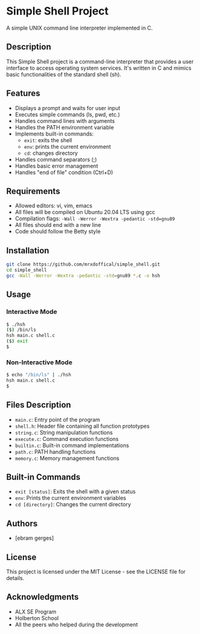 # Simple Shell Project

A simple UNIX command line interpreter implemented in C.

## Description

This Simple Shell project is a command-line interpreter that provides a user interface to access operating system services. It's written in C and mimics basic functionalities of the standard shell (sh).

## Features

- Displays a prompt and waits for user input
- Executes simple commands (ls, pwd, etc.)
- Handles command lines with arguments
- Handles the PATH environment variable
- Implements built-in commands:
  - `exit`: exits the shell
  - `env`: prints the current environment
  - `cd`: changes directory
- Handles command separators (;)
- Handles basic error management
- Handles "end of file" condition (Ctrl+D)

## Requirements

- Allowed editors: vi, vim, emacs
- All files will be compiled on Ubuntu 20.04 LTS using gcc
- Compilation flags: `-Wall -Werror -Wextra -pedantic -std=gnu89`
- All files should end with a new line
- Code should follow the Betty style

## Installation

```bash
git clone https://github.com/mrxdoffical/simple_shell.git
cd simple_shell
gcc -Wall -Werror -Wextra -pedantic -std=gnu89 *.c -o hsh
```

## Usage

### Interactive Mode

```bash
$ ./hsh
($) /bin/ls
hsh main.c shell.c
($) exit
$
```

### Non-Interactive Mode

```bash
$ echo "/bin/ls" | ./hsh
hsh main.c shell.c
$
```

## Files Description

- `main.c`: Entry point of the program
- `shell.h`: Header file containing all function prototypes
- `string.c`: String manipulation functions
- `execute.c`: Command execution functions
- `builtin.c`: Built-in command implementations
- `path.c`: PATH handling functions
- `memory.c`: Memory management functions

## Built-in Commands

- `exit [status]`: Exits the shell with a given status
- `env`: Prints the current environment variables
- `cd [directory]`: Changes the current directory

## Authors

- [ebram gerges]

## License

This project is licensed under the MIT License - see the LICENSE file for details.

## Acknowledgments

- ALX SE Program
- Holberton School
- All the peers who helped during the development